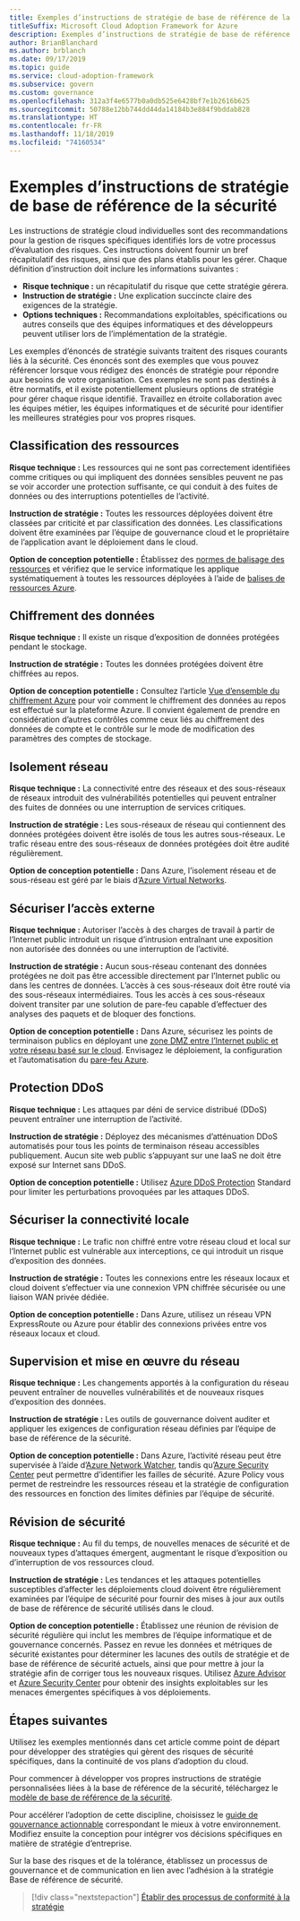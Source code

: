 ```yaml
---
title: Exemples d’instructions de stratégie de base de référence de la sécurité
titleSuffix: Microsoft Cloud Adoption Framework for Azure
description: Exemples d’instructions de stratégie de base de référence de la sécurité
author: BrianBlanchard
ms.author: brblanch
ms.date: 09/17/2019
ms.topic: guide
ms.service: cloud-adoption-framework
ms.subservice: govern
ms.custom: governance
ms.openlocfilehash: 312a3f4e6577b0a0db525e6428bf7e1b2616b625
ms.sourcegitcommit: 50788e12bb744dd44da14184b3e884f9bddab828
ms.translationtype: HT
ms.contentlocale: fr-FR
ms.lasthandoff: 11/18/2019
ms.locfileid: "74160534"
---
```

# <a name="security-baseline-sample-policy-statements"></a>Exemples d’instructions de stratégie de base de référence de la sécurité

Les instructions de stratégie cloud individuelles sont des recommandations pour la gestion de risques spécifiques identifiés lors de votre processus d’évaluation des risques. Ces instructions doivent fournir un bref récapitulatif des risques, ainsi que des plans établis pour les gérer. Chaque définition d’instruction doit inclure les informations suivantes :

- **Risque technique :** un récapitulatif du risque que cette stratégie gérera.
- **Instruction de stratégie :** Une explication succincte claire des exigences de la stratégie.
- **Options techniques :** Recommandations exploitables, spécifications ou autres conseils que des équipes informatiques et des développeurs peuvent utiliser lors de l’implémentation de la stratégie.

Les exemples d’énoncés de stratégie suivants traitent des risques courants liés à la sécurité. Ces énoncés sont des exemples que vous pouvez référencer lorsque vous rédigez des énoncés de stratégie pour répondre aux besoins de votre organisation. Ces exemples ne sont pas destinés à être normatifs, et il existe potentiellement plusieurs options de stratégie pour gérer chaque risque identifié. Travaillez en étroite collaboration avec les équipes métier, les équipes informatiques et de sécurité pour identifier les meilleures stratégies pour vos propres risques.

## <a name="asset-classification"></a>Classification des ressources

**Risque technique :** Les ressources qui ne sont pas correctement identifiées comme critiques ou qui impliquent des données sensibles peuvent ne pas se voir accorder une protection suffisante, ce qui conduit à des fuites de données ou des interruptions potentielles de l’activité.

**Instruction de stratégie :** Toutes les ressources déployées doivent être classées par criticité et par classification des données. Les classifications doivent être examinées par l’équipe de gouvernance cloud et le propriétaire de l’application avant le déploiement dans le cloud.

**Option de conception potentielle :** Établissez des [normes de balisage des ressources](../../decision-guides/resource-tagging/index.md) et vérifiez que le service informatique les applique systématiquement à toutes les ressources déployées à l’aide de [balises de ressources Azure](https://docs.microsoft.com/azure/azure-resource-manager/resource-group-using-tags).

## <a name="data-encryption"></a>Chiffrement des données

**Risque technique :** Il existe un risque d’exposition de données protégées pendant le stockage.

**Instruction de stratégie :** Toutes les données protégées doivent être chiffrées au repos.

**Option de conception potentielle :** Consultez l’article [Vue d’ensemble du chiffrement Azure](https://docs.microsoft.com/azure/security/security-azure-encryption-overview) pour voir comment le chiffrement des données au repos est effectué sur la plateforme Azure. Il convient également de prendre en considération d’autres contrôles comme ceux liés au chiffrement des données de compte et le contrôle sur le mode de modification des paramètres des comptes de stockage.

## <a name="network-isolation"></a>Isolement réseau

**Risque technique :** La connectivité entre des réseaux et des sous-réseaux de réseaux introduit des vulnérabilités potentielles qui peuvent entraîner des fuites de données ou une interruption de services critiques.

**Instruction de stratégie :** Les sous-réseaux de réseau qui contiennent des données protégées doivent être isolés de tous les autres sous-réseaux. Le trafic réseau entre des sous-réseaux de données protégées doit être audité régulièrement.

**Option de conception potentielle :** Dans Azure, l’isolement réseau et de sous-réseau est géré par le biais d’[Azure Virtual Networks](https://docs.microsoft.com/azure/virtual-network/virtual-networks-overview).

## <a name="secure-external-access"></a>Sécuriser l’accès externe

**Risque technique :** Autoriser l’accès à des charges de travail à partir de l’Internet public introduit un risque d’intrusion entraînant une exposition non autorisée des données ou une interruption de l’activité.

**Instruction de stratégie :** Aucun sous-réseau contenant des données protégées ne doit pas être accessible directement par l’Internet public ou dans les centres de données. L’accès à ces sous-réseaux doit être routé via des sous-réseaux intermédiaires. Tous les accès à ces sous-réseaux doivent transiter par une solution de pare-feu capable d’effectuer des analyses des paquets et de bloquer des fonctions.

**Option de conception potentielle :** Dans Azure, sécurisez les points de terminaison publics en déployant une [zone DMZ entre l’Internet public et votre réseau basé sur le cloud](https://docs.microsoft.com/azure/architecture/reference-architectures/dmz/secure-vnet-dmz?toc=https://docs.microsoft.com/azure/cloud-adoption-framework/toc.json&bc=https://docs.microsoft.com/azure/cloud-adoption-framework/_bread/toc.json). Envisagez le déploiement, la configuration et l’automatisation du [pare-feu Azure](https://docs.microsoft.com/azure/firewall).

## <a name="ddos-protection"></a>Protection DDoS

**Risque technique :** Les attaques par déni de service distribué (DDoS) peuvent entraîner une interruption de l’activité.

**Instruction de stratégie :** Déployez des mécanismes d’atténuation DDoS automatisés pour tous les points de terminaison réseau accessibles publiquement. Aucun site web public s’appuyant sur une IaaS ne doit être exposé sur Internet sans DDoS.

**Option de conception potentielle :** Utilisez [Azure DDoS Protection](https://docs.microsoft.com/azure/virtual-network/ddos-protection-overview) Standard pour limiter les perturbations provoquées par les attaques DDoS.

## <a name="secure-on-premises-connectivity"></a>Sécuriser la connectivité locale

**Risque technique :** Le trafic non chiffré entre votre réseau cloud et local sur l’Internet public est vulnérable aux interceptions, ce qui introduit un risque d’exposition des données.

**Instruction de stratégie :** Toutes les connexions entre les réseaux locaux et cloud doivent s’effectuer via une connexion VPN chiffrée sécurisée ou une liaison WAN privée dédiée.

**Option de conception potentielle :** Dans Azure, utilisez un réseau VPN ExpressRoute ou Azure pour établir des connexions privées entre vos réseaux locaux et cloud.

## <a name="network-monitoring-and-enforcement"></a>Supervision et mise en œuvre du réseau

**Risque technique :** Les changements apportés à la configuration du réseau peuvent entraîner de nouvelles vulnérabilités et de nouveaux risques d’exposition des données.

**Instruction de stratégie :** Les outils de gouvernance doivent auditer et appliquer les exigences de configuration réseau définies par l’équipe de base de référence de la sécurité.

**Option de conception potentielle :** Dans Azure, l’activité réseau peut être supervisée à l’aide d’[Azure Network Watcher](https://docs.microsoft.com/azure/network-watcher/network-watcher-monitoring-overview), tandis qu’[Azure Security Center](https://docs.microsoft.com/azure/security-center/security-center-network-recommendations) peut permettre d’identifier les failles de sécurité. Azure Policy vous permet de restreindre les ressources réseau et la stratégie de configuration des ressources en fonction des limites définies par l’équipe de sécurité.

## <a name="security-review"></a>Révision de sécurité

**Risque technique :** Au fil du temps, de nouvelles menaces de sécurité et de nouveaux types d’attaques émergent, augmentant le risque d’exposition ou d’interruption de vos ressources cloud.

**Instruction de stratégie :** Les tendances et les attaques potentielles susceptibles d’affecter les déploiements cloud doivent être régulièrement examinées par l’équipe de sécurité pour fournir des mises à jour aux outils de base de référence de sécurité utilisés dans le cloud.

**Option de conception potentielle :** Établissez une réunion de révision de sécurité régulière qui inclut les membres de l’équipe informatique et de gouvernance concernés. Passez en revue les données et métriques de sécurité existantes pour déterminer les lacunes des outils de stratégie et de base de référence de sécurité actuels, ainsi que pour mettre à jour la stratégie afin de corriger tous les nouveaux risques. Utilisez [Azure Advisor](https://docs.microsoft.com/azure/advisor/advisor-overview) et [Azure Security Center](https://docs.microsoft.com/azure/security-center/security-center-intro) pour obtenir des insights exploitables sur les menaces émergentes spécifiques à vos déploiements.

## <a name="next-steps"></a>Étapes suivantes

Utilisez les exemples mentionnés dans cet article comme point de départ pour développer des stratégies qui gèrent des risques de sécurité spécifiques, dans la continuité de vos plans d’adoption du cloud.

Pour commencer à développer vos propres instructions de stratégie personnalisées liées à la base de référence de la sécurité, téléchargez le [modèle de base de référence de la sécurité](./template.md).

Pour accélérer l’adoption de cette discipline, choisissez le [guide de gouvernance actionnable](../guides/index.md) correspondant le mieux à votre environnement. Modifiez ensuite la conception pour intégrer vos décisions spécifiques en matière de stratégie d’entreprise.

Sur la base des risques et de la tolérance, établissez un processus de gouvernance et de communication en lien avec l’adhésion à la stratégie Base de référence de sécurité.

> [!div class="nextstepaction"]
> [Établir des processus de conformité à la stratégie](./compliance-processes.md)
